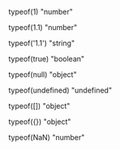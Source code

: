 typeof(1)          "number" 

                  
typeof(1.1)         "number"
                  
typeof('1.1')    		"string"
                    
typeof(true) 		  "boolean" 

typeof(null)		  "object" 
 
typeof(undefined) "undefined" 

typeof([]) 		    "object" 

typeof({}) 		   "object" 

typeof(NaN) 	  	"number"
